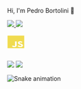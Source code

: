 Hi, I'm Pedro Bortolini 👋

<!--
**PedroBortoliniRodrigues/PedroBortoliniRodrigues** is a ✨ _special_ ✨ repository because its `README.md` (this file) appears on your GitHub profile.

Here are some ideas to get you started:

- 🔭 I’m currently working on with initial projects in javascript
- 🌱 I’m currently learning Programming at BlueEdtech in javascript language
- 👯 I’m looking to collaborate on JavaScript projects and skills
- 🤔 I’m looking for jobs
- 📫 How to reach me: https://www.linkedin.com/in/pedro-henrique-b-24b672134/
- 😄 Pronouns: Pedrao
- ⚡ Fun fact: I'm a singer
-->



<div>
  <a href="https://github.com/PedroBortoliniRodrigues">
  <img height="180em" src="https://github-readme-stats.vercel.app/api?username=PedroBortoliniRodrigues&show_icons=true&theme=dark&include_all_commits=true&count_private=true"/>
  <img height="180em" src="https://github-readme-stats.vercel.app/api/top-langs/?username=PedroBortoliniRodrigues&layout=compact&langs_count=7&theme=dark"/>
</div>
<div style="display: inline_block"><br>
  <img align="center" alt="Rafa-Js" height="30" width="40" src="https://raw.githubusercontent.com/devicons/devicon/master/icons/javascript/javascript-plain.svg">
</div>
  
  ##
 
<div> 
  <a href="https://instagram.com/pedro.bortolinii/" target="_blank"><img src="https://img.shields.io/badge/-Instagram-%23E4405F?style=for-the-badge&logo=instagram&logoColor=white" target="_blank"></a>
  <a href="https://www.linkedin.com/in/pedro-henrique-b-24b672134/" target="_blank"><img src="https://img.shields.io/badge/-LinkedIn-%230077B5?style=for-the-badge&logo=linkedin&logoColor=white" target="_blank"></a> 

  
  ![Snake animation](https://github.com/PedroBortoliniRodrigues/blob/output/github-contribution-grid-snake.svg)
 
</div>







